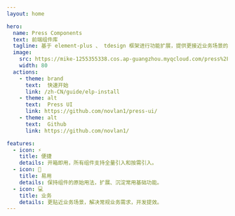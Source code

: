 ```yaml
---
layout: home

hero:
  name: Press Components
  text: 前端组件库
  tagline: 基于 element-plus 、 tdesign 框架进行功能扩展，提供更接近业务场景的组件。
  image:
    src: https://mike-1255355338.cos.ap-guangzhou.myqcloud.com/press%2Fimg%2Fpress-ui-avatar-transparent.png
    width: 80
  actions:
    - theme: brand
      text:  快速开始
      link: /zh-CN/guide/elp-install
    - theme: alt
      text:  Press UI
      link: https://github.com/novlan1/press-ui/
    - theme: alt
      text:  Github
      link: https://github.com/novlan1/

features:
  - icon: ⚡️
    title: 便捷
    details: 开箱即用，所有组件支持全量引入和按需引入。
  - icon: 🤟
    title: 易用
    details: 保持组件的原始用法，扩展、沉淀常用基础功能。
  - icon: 💻
    title: 业务
    details: 更贴近业务场景，解决常规业务需求，开发提效。
---
```

